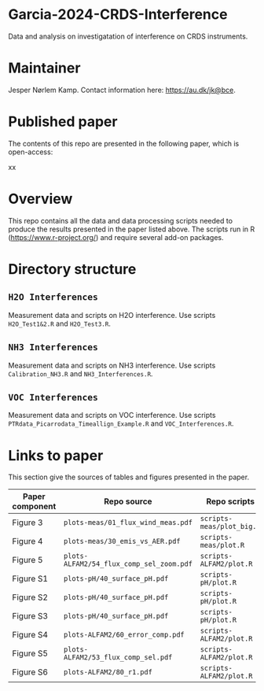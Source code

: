 # Garcia-2024-CRDS-Interference
Data and analysis on investigatation of interference on CRDS instruments.

# Maintainer
Jesper Nørlem Kamp.
Contact information here: <https://au.dk/jk@bce>.

# Published paper
The contents of this repo are presented in the following paper, which is open-access:

xx

# Overview
This repo contains all the data and data processing scripts needed to produce the results presented in the paper listed above.
The scripts run in R (<https://www.r-project.org/>) and require several add-on packages.

# Directory structure

## `H2O Interferences`
Measurement data and scripts on H2O interference.
Use scripts `H2O_Test1&2.R` and `H2O_Test3.R`.

## `NH3 Interferences`
Measurement data and scripts on NH3 interference.
Use scripts `Calibration_NH3.R` and `NH3_Interferences.R`.

## `VOC Interferences`
Measurement data and scripts on VOC interference.
Use scripts `PTRdata_Picarrodata_Timeallign_Example.R` and `VOC_Interferences.R`.

# Links to paper
This section give the sources of tables and figures presented in the paper.

| Paper component          |  Repo source                             |  Repo scripts             |
|-----------------         |-----------------                         |---------------            |
|    Figure 3              | `plots-meas/01_flux_wind_meas.pdf`       | `scripts-meas/plot_big.R` |
|    Figure 4              | `plots-meas/30_emis_vs_AER.pdf`          | `scripts-meas/plot.R`     |
|    Figure 5              | `plots-ALFAM2/54_flux_comp_sel_zoom.pdf` | `scripts-ALFAM2/plot.R`   |
|    Figure S1             | `plots-pH/40_surface_pH.pdf`             | `scripts-pH/plot.R`       |
|    Figure S2             | `plots-pH/40_surface_pH.pdf`             | `scripts-pH/plot.R`       |
|    Figure S3             | `plots-pH/40_surface_pH.pdf`             | `scripts-pH/plot.R`       |
|    Figure S4             | `plots-ALFAM2/60_error_comp.pdf`         | `scripts-ALFAM2/plot.R`   |
|    Figure S5             | `plots-ALFAM2/53_flux_comp_sel.pdf`      | `scripts-ALFAM2/plot.R`   |
|    Figure S6             | `plots-ALFAM2/80_r1.pdf`                 | `scripts-ALFAM2/plot.R`   |

